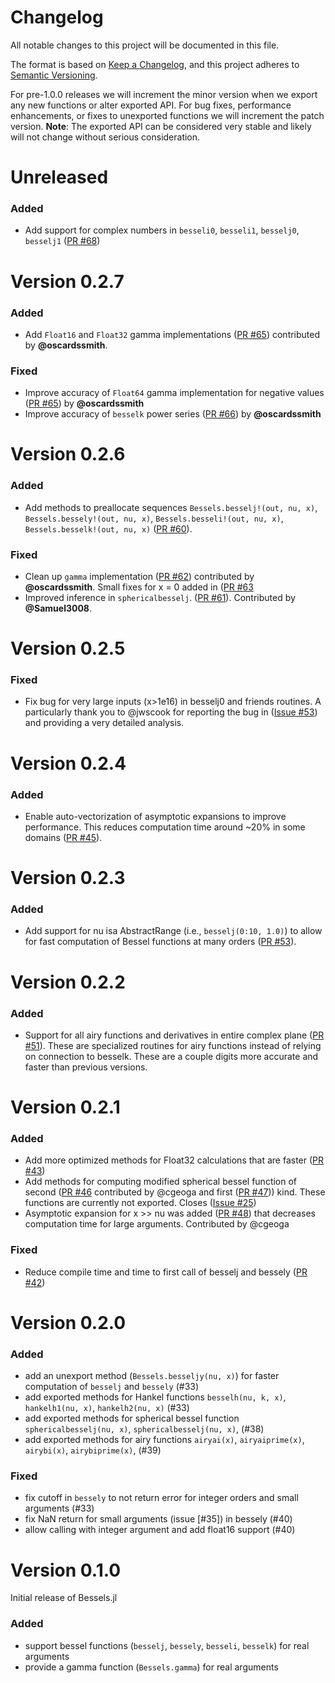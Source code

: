 # Changelog
All notable changes to this project will be documented in this file.

The format is based on [Keep a Changelog](https://keepachangelog.com/en/1.0.0/),
and this project adheres to [Semantic Versioning](https://semver.org/spec/v2.0.0.html).

For pre-1.0.0 releases we will increment the minor version when we export any new functions or alter exported API.
For bug fixes, performance enhancements, or fixes to unexported functions we will increment the patch version.
**Note**: The exported API can be considered very stable and likely will not change without serious consideration.

# Unreleased

### Added
- Add support for complex numbers in `besseli0`, `besseli1`, `besselj0`, `besselj1` ([PR #68](https://github.com/JuliaMath/Bessels.jl/pull/68))

# Version 0.2.7

### Added
- Add `Float16` and `Float32` gamma implementations ([PR #65](https://github.com/JuliaMath/Bessels.jl/pull/65)) contributed by **@oscardssmith**.

### Fixed
- Improve accuracy of `Float64` gamma implementation for negative values ([PR #65](https://github.com/JuliaMath/Bessels.jl/pull/65)) by **@oscardssmith**
- Improve accuracy of `besselk` power series ([PR #66](https://github.com/JuliaMath/Bessels.jl/pull/66)) by **@oscardssmith**

# Version 0.2.6

### Added
- Add methods to preallocate sequences `Bessels.besselj!(out, nu, x)`, `Bessels.bessely!(out, nu, x)`, `Bessels.besseli!(out, nu, x)`, `Bessels.besselk!(out, nu, x)` ([PR #60](https://github.com/JuliaMath/Bessels.jl/pull/60)).

### Fixed
- Clean up `gamma` implementation ([PR #62](https://github.com/JuliaMath/Bessels.jl/pull/62)) contributed by **@oscardssmith**. Small fixes for x = 0 added in ([PR #63](https://github.com/JuliaMath/Bessels.jl/pull/63)
- Improved inference in `sphericalbesselj`. ([PR #61](https://github.com/JuliaMath/Bessels.jl/pull/61)). Contributed by **@Samuel3008**.

# Version 0.2.5

### Fixed
- Fix bug for very large inputs (x>1e16) in besselj0 and friends routines. A particularly thank you to @jwscook for reporting the bug in ([Issue #53](https://github.com/JuliaMath/Bessels.jl/pull/56)) and providing a very detailed analysis.


# Version 0.2.4

### Added
- Enable auto-vectorization of asymptotic expansions to improve performance. This reduces computation time around ~20% in some domains ([PR #45](https://github.com/JuliaMath/Bessels.jl/pull/45)).

# Version 0.2.3

### Added
- Add support for nu isa AbstractRange (i.e., `besselj(0:10, 1.0)`) to allow for fast computation of Bessel functions at many orders ([PR #53](https://github.com/JuliaMath/Bessels.jl/pull/53)).

# Version 0.2.2

### Added
 - Support for all airy functions and derivatives in entire complex plane ([PR #51](https://github.com/JuliaMath/Bessels.jl/pull/51)). These are specialized routines for airy functions instead of relying on connection to besselk. These are a couple digits more accurate and faster than previous versions.

# Version 0.2.1

### Added
 - Add more optimized methods for Float32 calculations that are faster ([PR #43](https://github.com/JuliaMath/Bessels.jl/pull/43))
 - Add methods for computing modified spherical bessel function of second ([PR #46](https://github.com/JuliaMath/Bessels.jl/pull/46) contributed by @cgeoga and first ([PR #47](https://github.com/JuliaMath/Bessels.jl/pull/47))) kind. These functions are currently not exported. Closes ([Issue #25](https://github.com/JuliaMath/Bessels.jl/issues/25))
 - Asymptotic expansion for x >> nu was added ([PR #48](https://github.com/JuliaMath/Bessels.jl/pull/48)) that decreases computation time for large arguments. Contributed by @cgeoga

### Fixed
 - Reduce compile time and time to first call of besselj and bessely ([PR #42](https://github.com/JuliaMath/Bessels.jl/pull/42))

# Version 0.2.0

### Added
 - add an unexport method (`Bessels.besseljy(nu, x)`) for faster computation of `besselj` and `bessely` (#33)
 - add exported methods for Hankel functions `besselh(nu, k, x)`, `hankelh1(nu, x)`, `hankelh2(nu, x)` (#33)
 - add exported methods for spherical bessel function `sphericalbesselj(nu, x)`, `sphericalbesselj(nu, x)`, (#38)
 - add exported methods for airy functions `airyai(x)`, `airyaiprime(x)`, `airybi(x)`, `airybiprime(x)`, (#39)

### Fixed
 - fix cutoff in `bessely` to not return error for integer orders and small arguments (#33)
 - fix NaN return for small arguments (issue [#35]) in bessely (#40)
 - allow calling with integer argument and add float16 support (#40)

# Version 0.1.0

Initial release of Bessels.jl

### Added

 - support bessel functions (`besselj`, `bessely`, `besseli`, `besselk`) for real arguments
 - provide a gamma function (`Bessels.gamma`) for real arguments
